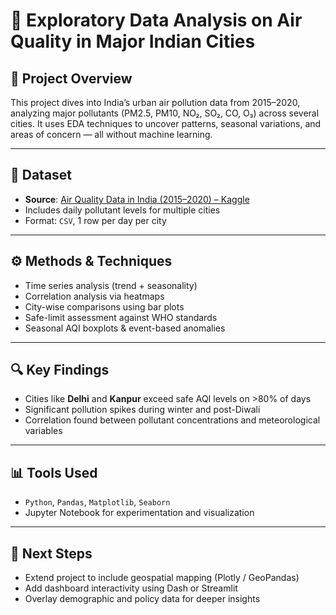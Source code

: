 # 🧪 Exploratory Data Analysis on Air Quality in Major Indian Cities

## 📌 Project Overview
This project dives into India’s urban air pollution data from 2015–2020, analyzing major pollutants (PM2.5, PM10, NO₂, SO₂, CO, O₃) across several cities. It uses EDA techniques to uncover patterns, seasonal variations, and areas of concern — all without machine learning.

---

## 📂 Dataset
- **Source**: [Air Quality Data in India (2015–2020) – Kaggle](https://www.kaggle.com/datasets/rohanrao/air-quality-data-in-india)
- Includes daily pollutant levels for multiple cities  
- Format: `CSV`, 1 row per day per city

---

## ⚙️ Methods & Techniques
- Time series analysis (trend + seasonality)
- Correlation analysis via heatmaps
- City-wise comparisons using bar plots
- Safe-limit assessment against WHO standards
- Seasonal AQI boxplots & event-based anomalies

---

## 🔍 Key Findings
- Cities like **Delhi** and **Kanpur** exceed safe AQI levels on >80% of days  
- Significant pollution spikes during winter and post-Diwali  
- Correlation found between pollutant concentrations and meteorological variables

---

## 📊 Tools Used
- `Python`, `Pandas`, `Matplotlib`, `Seaborn`
- Jupyter Notebook for experimentation and visualization

---

## 🚀 Next Steps
- Extend project to include geospatial mapping (Plotly / GeoPandas)  
- Add dashboard interactivity using Dash or Streamlit  
- Overlay demographic and policy data for deeper insights

